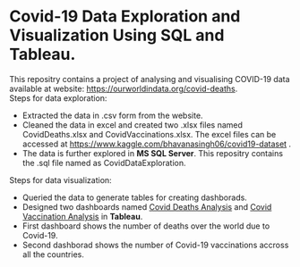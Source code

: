 # Covid-19 Data Exploration and Visualization Using SQL and Tableau.
This repositry contains a project of analysing and visualising COVID-19 data available at website: https://ourworldindata.org/covid-deaths. <br/>
Steps for data exploration: <br/>
- Extracted the data in .csv form from the website.  <br/>
- Cleaned the data in excel and created two .xlsx files named CovidDeaths.xlsx and CovidVaccinations.xlsx. The excel files can be accessed at https://www.kaggle.com/bhavanasingh06/covid19-dataset . <br/>
- The data is further explored in **MS SQL Server**. This repositry contains the .sql file named as CovidDataExploration.

Steps for data visualization: <br/>
- Queried the data to generate tables for creating dashborads.
- Designed two dashboards named [Covid Deaths Analysis]( https://tinyurl.com/2p8b2ck2) and [Covid Vaccination Analysis](https://tinyurl.com/y7ww4n5j) in **Tableau**. 
- First dashboard shows the number of deaths over the world due to Covid-19.
- Second dashborad shows the number of Covid-19 vaccinations accross all the countries. 
